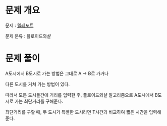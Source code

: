 # 문제 개요

문제 : [텔레포트](https://www.acmicpc.net/problem/16958)

문제 분류 : 플로이드와샬

# 문제 풀이

A도시에서 B도시로 가는 방법은 그대로 A -> B로 가거나

다른 도시를 거쳐 가는 방법이 있다.

따라서 모든 도시들간에 거리를 입력한 후, 플로이드와샬 알고리즘으로 A도시에서 B도시로 가는 최단거리를 구해준다.

최단거리를 구할 때, 두 도시가 특별한 도시라면 T시간과 비교하여 짧은 시간을 입력해준다.